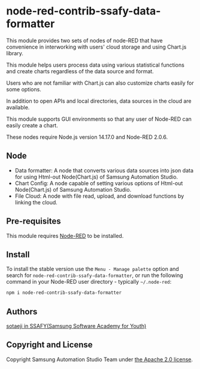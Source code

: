 # node-red-contrib-ssafy-data-formatter

This module provides two sets of nodes of node-RED that have convenience in interworking with users' cloud storage and using Chart.js library.

This module helps users process data using various statistical functions and create charts regardless of the data source and format.

Users who are not familiar with Chart.js can also customize charts easily for some options.

In addition to open APIs and local directories, data sources in the cloud are available.

This module supports GUI environments so that any user of Node-RED can easily create a chart.

These nodes require Node.js version 14.17.0 and Node-RED 2.0.6.



## Node

- Data formatter: A node that converts various data sources into json data for using Html-out Node(Chart.js) of Samsung Automation Studio.
- Chart Config: A node capable of setting various options of Html-out Node(Chart.js) of Samsung Automation Studio.
- File Cloud: A node with file read, upload, and download functions by linking the cloud.



## Pre-requisites

This module requires [Node-RED](https://nodered.org/) to be installed.



## Install

To install the stable version use the `Menu - Manage palette` option and search for `node-red-contrib-ssafy-data-formatter`, or run the following command in your Node-RED user directory - typically `~/.node-red`:

```bash
npm i node-red-contrib-ssafy-data-formatter
```



## Authors

[sotaeji in SSAFY(Samsung Software Academy for Youth)](https://github.com/SOTAEJI)



## Copyright and License

Copyright Samsung Automation Studio Team under [the Apache 2.0 license](https://www.apache.org/licenses/LICENSE-2.0).


